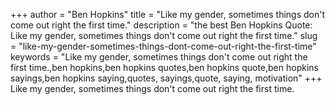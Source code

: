 +++
author = "Ben Hopkins"
title = "Like my gender, sometimes things don't come out right the first time."
description = "the best Ben Hopkins Quote: Like my gender, sometimes things don't come out right the first time."
slug = "like-my-gender-sometimes-things-dont-come-out-right-the-first-time"
keywords = "Like my gender, sometimes things don't come out right the first time.,ben hopkins,ben hopkins quotes,ben hopkins quote,ben hopkins sayings,ben hopkins saying,quotes, sayings,quote, saying, motivation"
+++
Like my gender, sometimes things don't come out right the first time.
